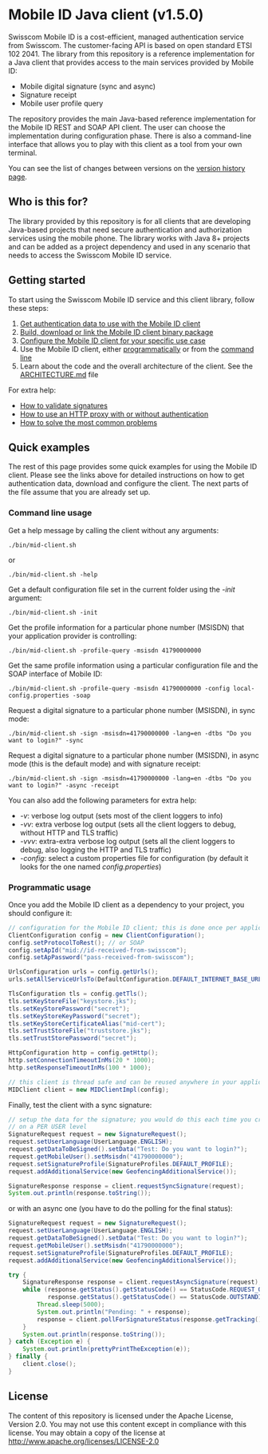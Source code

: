 # Mobile ID Java client (v1.5.0)

Swisscom Mobile ID is a cost-efficient, managed authentication service from Swisscom. The customer-facing API is
based on open standard ETSI 102 2041. The library from this repository is a reference implementation for 
a Java client that provides access to the main services provided by Mobile ID:

* Mobile digital signature (sync and async)
* Signature receipt
* Mobile user profile query

The repository provides the main Java-based reference implementation for the Mobile ID REST and SOAP API client. The user can choose 
the implementation during configuration phase. There is also a command-line interface that allows you to play with this client 
as a tool from your own terminal.

You can see the list of changes between versions on the [version history page](docs/version-history.md).

## Who is this for?

The library provided by this repository is for all clients that are developing Java-based projects that need secure authentication
and authorization services using the mobile phone. The library works with Java 8+ projects and can be added as a project dependency
and used in any scenario that needs to access the Swisscom Mobile ID service. 

## Getting started

To start using the Swisscom Mobile ID service and this client library, follow these steps:
1. [Get authentication data to use with the Mobile ID client](docs/get-authentication-data.md)
2. [Build, download or link the Mobile ID client binary package](docs/build-download-or-link.md)
3. [Configure the Mobile ID client for your specific use case](docs/configure-the-client.md)
4. Use the Mobile ID client, either [programmatically](docs/use-the-client-programmatically.md) or 
   from the [command line](docs/use-the-client-via-cli.md)
5. Learn about the code and the overall architecture of the client. See the [ARCHITECTURE.md](ARCHITECTURE.md) file
   
For extra help:
- [How to validate signatures](/docs/validate-signatures.md)
- [How to use an HTTP proxy with or without authentication](/docs/configure-proxy-connection.md) 
- [How to solve the most common problems](/docs/troubleshoot-common-problems.md)

## Quick examples

The rest of this page provides some quick examples for using the Mobile ID client. Please see the links above for detailed 
instructions on how to get authentication data, download and configure the client. The next parts of the file assume that you are
already set up.

### Command line usage

Get a help message by calling the client without any arguments:
```shell
./bin/mid-client.sh 
```
or 
```shell
./bin/mid-client.sh -help 
```

Get a default configuration file set in the current folder using the _-init_ argument:
```shell
./bin/mid-client.sh -init 
```

Get the profile information for a particular phone number (MSISDN) that your application provider is controlling:
```shell
./bin/mid-client.sh -profile-query -msisdn 41790000000 
```

Get the same profile information using a particular configuration file and the SOAP interface of Mobile ID:
```shell
./bin/mid-client.sh -profile-query -msisdn 41790000000 -config local-config.properties -soap 
```

Request a digital signature to a particular phone number (MSISDN), in sync mode:
```shell
./bin/mid-client.sh -sign -msisdn=41790000000 -lang=en -dtbs "Do you want to login?" -sync  
```

Request a digital signature to a particular phone number (MSISDN), in async mode (this is the default mode) and with signature receipt:
```shell
./bin/mid-client.sh -sign -msisdn=41790000000 -lang=en -dtbs "Do you want to login?" -async -receipt  
```

You can also add the following parameters for extra help:

- _-v_: verbose log output (sets most of the client loggers to info)
- _-vv_: extra verbose log output (sets all the client loggers to debug, without HTTP and TLS traffic)
- _-vvv_: extra-extra verbose log output (sets all the client loggers to debug, also logging the HTTP and TLS traffic)
- _-config_: select a custom properties file for configuration (by default it looks for the one named _config.properties_)

### Programmatic usage

Once you add the Mobile ID client as a dependency to your project, you should configure it:
```java
// configuration for the Mobile ID client; this is done once per application lifetime
ClientConfiguration config = new ClientConfiguration();
config.setProtocolToRest(); // or SOAP
config.setApId("mid://id-received-from-swisscom");
config.setApPassword("pass-received-from-swisscom");

UrlsConfiguration urls = config.getUrls();
urls.setAllServiceUrlsTo(DefaultConfiguration.DEFAULT_INTERNET_BASE_URL + DefaultConfiguration.REST_ENDPOINT_SUB_URL);

TlsConfiguration tls = config.getTls();
tls.setKeyStoreFile("keystore.jks");
tls.setKeyStorePassword("secret");
tls.setKeyStoreKeyPassword("secret");
tls.setKeyStoreCertificateAlias("mid-cert");
tls.setTrustStoreFile("truststore.jks");
tls.setTrustStorePassword("secret");

HttpConfiguration http = config.getHttp();
http.setConnectionTimeoutInMs(20 * 1000);
http.setResponseTimeoutInMs(100 * 1000);

// this client is thread safe and can be reused anywhere in your application
MIDClient client = new MIDClientImpl(config);
```

Finally, test the client with a sync signature:
```java
// setup the data for the signature; you would do this each time you create a signature; alternatively, this can be cached 
// on a PER USER level 
SignatureRequest request = new SignatureRequest();
request.setUserLanguage(UserLanguage.ENGLISH);
request.getDataToBeSigned().setData("Test: Do you want to login?");
request.getMobileUser().setMsisdn("41790000000");
request.setSignatureProfile(SignatureProfiles.DEFAULT_PROFILE);
request.addAdditionalService(new GeofencingAdditionalService());

SignatureResponse response = client.requestSyncSignature(request);
System.out.println(response.toString());
```

or with an async one (you have to do the polling for the final status):
```java
SignatureRequest request = new SignatureRequest();
request.setUserLanguage(UserLanguage.ENGLISH);
request.getDataToBeSigned().setData("Test: Do you want to login?");
request.getMobileUser().setMsisdn("41790000000");
request.setSignatureProfile(SignatureProfiles.DEFAULT_PROFILE);
request.addAdditionalService(new GeofencingAdditionalService());

try {
    SignatureResponse response = client.requestAsyncSignature(request);
    while (response.getStatus().getStatusCode() == StatusCode.REQUEST_OK ||
           response.getStatus().getStatusCode() == StatusCode.OUTSTANDING_TRANSACTION) {
        Thread.sleep(5000);
        System.out.println("Pending: " + response);
        response = client.pollForSignatureStatus(response.getTracking());
    }
    System.out.println(response.toString());
} catch (Exception e) {
    System.out.println(prettyPrintTheException(e));
} finally {
    client.close();
}
```

## License

The content of this repository is licensed under the Apache License, Version 2.0. You may not use this content except 
in compliance with this license. You may obtain a copy of the license at http://www.apache.org/licenses/LICENSE-2.0
